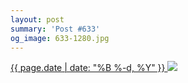 ```yaml
---
layout: post
summary: 'Post #633'
og_image: 633-1280.jpg
---
```


<p>
 <time>
  <a href="/633">
   {{ page.date | date: "%B %-d, %Y" }}
  </a>
 </time>
 <a href="/633">
  <img sizes="(min-width: 700px) 50vw, calc(100vw - 2rem)" src="{{ site.assets_url }}/633-640.jpg" srcset="{{ site.assets_url }}/633-320.jpg 320w, {{ site.assets_url }}/633-640.jpg 640w, {{ site.assets_url }}/633-960.jpg 960w, {{ site.assets_url }}/633-1280.jpg 1280w"/>
 </a>
</p>
